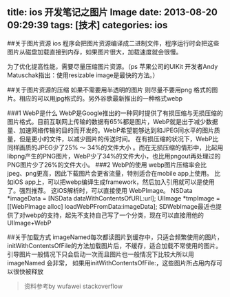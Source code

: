 title: ios 开发笔记之图片 Image
date: 2013-08-20 09:29:39
tags: [技术]
categories: ios
---

##关于图片资源
ios 程序会把图片资源编译成二进制文件，程序运行时会把这些图片从磁盘加载直接到内存，如果图片很大，加载速度就会很慢。
<!-- more -->
为了优化提高性能，需要尽量压缩图片资源。（ps 苹果公司的UIKit 开发者Andy Matuschak指出：使用resizable image是最快的方法。）


##关于图片资源的压缩
如果不需要用半透明的图片 则尽量不要用png 格式的图片。相应的可以用jpg格式的。另外谷歌最新推出的一种格式webp
  
###1 WebP是什么
WebP是Google推出的一种同时提供了有损压缩与无损压缩的图片格式。目前互联网上传输的数据有65%都是图片，WebP就是出于减少数据量、加速网络传输的目的而开发的。WebP希望能够达到和JPEG同水平的图片质量，但是更小的文件，以减少图片的传送时间。
在有损压缩的状况下，WebP比同样画质的JPEG少了25% ～ 34%的文件大小 。而在无损压缩的情形中，比起用libpng产生的PNG图片，WebP少了34%的文件大小，也比用pngout再处理过的PNG图片少了26%的文件大小。
###2 WebP的使用
webp图片压缩率会比jpeg、png更高，因此下载图片会更省流量，特别适合在mobile app上使用。 比如iOS app上，可以把webp编译生成framework，然后加入引用就可以是使用了。强烈推荐。
这iOS解析时，可以直接使用 WebPImage。
NSData *imageData = [NSData dataWithContentsOfURL:url];
UIImage *tmpImage = [[WebPImage alloc] loadWebPFromData:imageData];
SDWebImage最近也提供了对webp的支持，起先不支持自己写了一个分类，现在可以直接用他的UIImage+WebP


##关于加载方式
  imageNamed每次都读图片到缓存中，只适合频繁使用的图片，
initWithContentsOfFile的方法加载图片后，不缓存，适合加载不常使用的图片。 
引导图片一般情况下只会启动一次而且图片也一般情况下比较大所以用imageNamed 会非常， 如果用initWithContentsOfFile:，这些图片所占用内存可以很快被释放

>资料参考by wufawei stackoverflow



